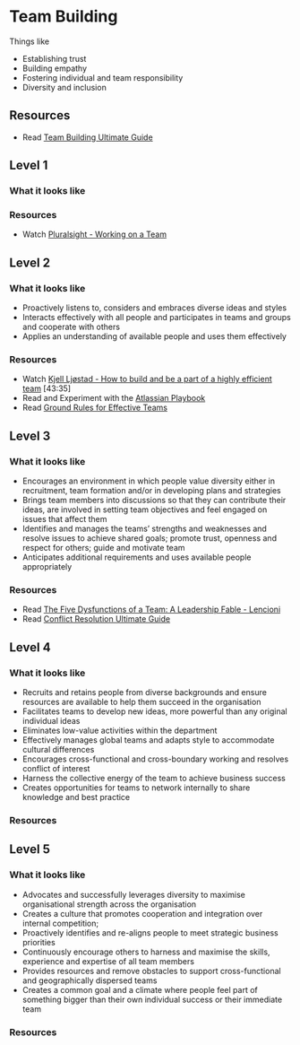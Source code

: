 # Team Building

Things like
- Establishing trust
- Building empathy
- Fostering individual and team responsibility
- Diversity and inclusion

## Resources
- Read [Team Building Ultimate Guide](https://www.makingbusinessmatter.co.uk/team-building-skills-ultimate-guide/)

## Level 1

### What it looks like

### Resources
- Watch [Pluralsight - Working on a Team](https://app.pluralsight.com/library/courses/working-on-a-team/table-of-contents)


## Level 2

### What it looks like
- Proactively listens to, considers and embraces diverse ideas and styles
- Interacts effectively with all people and participates in teams and groups and cooperate with others
- Applies an understanding of available people and uses them effectively

### Resources
- Watch [Kjell Ljøstad - How to build and be a part of a highly efficient team](https://vimeo.com/131748093)  [43:35]
- Read and Experiment with the [Atlassian Playbook](https://www.atlassian.com/team-playbook)
- Read [Ground Rules for Effective Teams](http://www.mountainrootsfoodproject.org/Document_Archive_files/Ground_Rules_for_Effective_Teams_Fourth_Edition-1.pdf)


## Level 3

### What it looks like
- Encourages an environment in which people value diversity either in recruitment, team formation and/or in developing plans and strategies
- Brings team members into discussions so that they can contribute their ideas, are involved in setting team objectives and feel engaged on issues that affect them
- Identifies and manages the teams’ strengths and weaknesses and resolve issues to achieve shared goals; promote trust, openness and respect for others; guide and motivate team
- Anticipates additional requirements and uses available people appropriately

### Resources
- Read [The Five Dysfunctions of a Team: A Leadership Fable - Lencioni](https://www.amazon.com/Five-Dysfunctions-Team-Leadership-Fable/dp/0787960756)
- Read [Conflict Resolution Ultimate Guide](https://www.makingbusinessmatter.co.uk/conflict-resolution-skills-ultimate/)


## Level 4

### What it looks like
- Recruits and retains people from diverse backgrounds and ensure resources are available to help them succeed in the organisation
- Facilitates teams to develop new ideas, more powerful than any original individual ideas 
- Eliminates low-value activities within the department
- Effectively manages global teams and adapts style to accommodate cultural differences 
- Encourages cross-functional and cross-boundary working and resolves conflict of interest
- Harness the collective energy of the team to achieve business success
- Creates opportunities for teams to network internally to share knowledge and best practice

### Resources

## Level 5

### What it looks like
- Advocates and successfully leverages diversity to maximise organisational strength across the organisation
- Creates a culture that promotes cooperation and integration over internal competition; 
- Proactively identifies and re-aligns people to meet strategic business priorities
- Continuously encourage others to harness and maximise the skills, experience and expertise of all team members
- Provides resources and remove obstacles to support cross-functional and geographically dispersed teams
- Creates a common goal and a climate where people feel part of something bigger than their own individual success or their immediate team

### Resources


